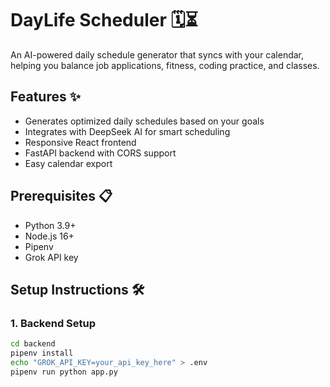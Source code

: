 # DayLife Scheduler 🗓️⏳

An AI-powered daily schedule generator that syncs with your calendar, helping you balance job applications, fitness, coding practice, and classes.

## Features ✨
- Generates optimized daily schedules based on your goals
- Integrates with DeepSeek AI for smart scheduling
- Responsive React frontend
- FastAPI backend with CORS support
- Easy calendar export

## Prerequisites 📋
- Python 3.9+
- Node.js 16+
- Pipenv
- Grok API key

## Setup Instructions 🛠️

### 1. Backend Setup
```bash
cd backend
pipenv install
echo "GROK_API_KEY=your_api_key_here" > .env
pipenv run python app.py